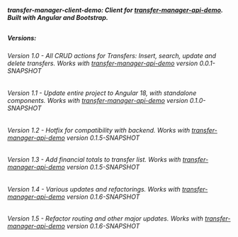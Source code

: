 ##### transfer-manager-client-demo: Client for [transfer-manager-api-demo](https://github.com/droksty/transfer-manager-api-demo). Built with Angular and Bootstrap.
##
##### Versions:
###### Version 1.0 - All CRUD actions for Transfers: Insert, search, update and delete transfers. Works with [transfer-manager-api-demo](https://github.com/droksty/transfer-manager-api-demo) version 0.0.1-SNAPSHOT
###### Version 1.1 - Update entire project to Angular 18, with standalone components. Works with [transfer-manager-api-demo](https://github.com/droksty/transfer-manager-api-demo) version 0.1.0-SNAPSHOT
###### Version 1.2 - Hotfix for compatibility with backend. Works with [transfer-manager-api-demo](https://github.com/droksty/transfer-manager-api-demo) version 0.1.5-SNAPSHOT
###### Version 1.3 - Add financial totals to transfer list. Works with [transfer-manager-api-demo](https://github.com/droksty/transfer-manager-api-demo) version 0.1.5-SNAPSHOT
###### Version 1.4 - Various updates and refactorings. Works with [transfer-manager-api-demo](https://github.com/droksty/transfer-manager-api-demo) version 0.1.6-SNAPSHOT
###### Version 1.5 - Refactor routing and other major updates. Works with [transfer-manager-api-demo](https://github.com/droksty/transfer-manager-api-demo) version 0.1.6-SNAPSHOT